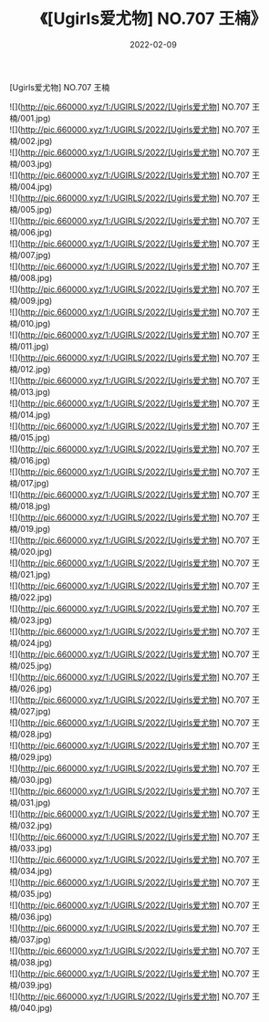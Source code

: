 ﻿---
layout: post
title:  《[Ugirls爱尤物] NO.707 王楠》
date:   2022-02-09
img: http://pic.660000.xyz/1:/UGIRLS/2022/[Ugirls爱尤物] NO.707 王楠/000.jpg
categories: [美女, 清纯, 唯美]
---

[Ugirls爱尤物] NO.707 王楠

 ![](http://pic.660000.xyz/1:/UGIRLS/2022/[Ugirls爱尤物] NO.707 王楠/001.jpg) <br>![](http://pic.660000.xyz/1:/UGIRLS/2022/[Ugirls爱尤物] NO.707 王楠/002.jpg) <br>![](http://pic.660000.xyz/1:/UGIRLS/2022/[Ugirls爱尤物] NO.707 王楠/003.jpg) <br>![](http://pic.660000.xyz/1:/UGIRLS/2022/[Ugirls爱尤物] NO.707 王楠/004.jpg) <br>![](http://pic.660000.xyz/1:/UGIRLS/2022/[Ugirls爱尤物] NO.707 王楠/005.jpg) <br>![](http://pic.660000.xyz/1:/UGIRLS/2022/[Ugirls爱尤物] NO.707 王楠/006.jpg) <br>![](http://pic.660000.xyz/1:/UGIRLS/2022/[Ugirls爱尤物] NO.707 王楠/007.jpg) <br>![](http://pic.660000.xyz/1:/UGIRLS/2022/[Ugirls爱尤物] NO.707 王楠/008.jpg) <br>![](http://pic.660000.xyz/1:/UGIRLS/2022/[Ugirls爱尤物] NO.707 王楠/009.jpg) <br>![](http://pic.660000.xyz/1:/UGIRLS/2022/[Ugirls爱尤物] NO.707 王楠/010.jpg) <br>![](http://pic.660000.xyz/1:/UGIRLS/2022/[Ugirls爱尤物] NO.707 王楠/011.jpg) <br>![](http://pic.660000.xyz/1:/UGIRLS/2022/[Ugirls爱尤物] NO.707 王楠/012.jpg) <br>![](http://pic.660000.xyz/1:/UGIRLS/2022/[Ugirls爱尤物] NO.707 王楠/013.jpg) <br>![](http://pic.660000.xyz/1:/UGIRLS/2022/[Ugirls爱尤物] NO.707 王楠/014.jpg) <br>![](http://pic.660000.xyz/1:/UGIRLS/2022/[Ugirls爱尤物] NO.707 王楠/015.jpg) <br>![](http://pic.660000.xyz/1:/UGIRLS/2022/[Ugirls爱尤物] NO.707 王楠/016.jpg) <br>![](http://pic.660000.xyz/1:/UGIRLS/2022/[Ugirls爱尤物] NO.707 王楠/017.jpg) <br>![](http://pic.660000.xyz/1:/UGIRLS/2022/[Ugirls爱尤物] NO.707 王楠/018.jpg) <br>![](http://pic.660000.xyz/1:/UGIRLS/2022/[Ugirls爱尤物] NO.707 王楠/019.jpg) <br>![](http://pic.660000.xyz/1:/UGIRLS/2022/[Ugirls爱尤物] NO.707 王楠/020.jpg) <br>![](http://pic.660000.xyz/1:/UGIRLS/2022/[Ugirls爱尤物] NO.707 王楠/021.jpg) <br>![](http://pic.660000.xyz/1:/UGIRLS/2022/[Ugirls爱尤物] NO.707 王楠/022.jpg) <br>![](http://pic.660000.xyz/1:/UGIRLS/2022/[Ugirls爱尤物] NO.707 王楠/023.jpg) <br>![](http://pic.660000.xyz/1:/UGIRLS/2022/[Ugirls爱尤物] NO.707 王楠/024.jpg) <br>![](http://pic.660000.xyz/1:/UGIRLS/2022/[Ugirls爱尤物] NO.707 王楠/025.jpg) <br>![](http://pic.660000.xyz/1:/UGIRLS/2022/[Ugirls爱尤物] NO.707 王楠/026.jpg) <br>![](http://pic.660000.xyz/1:/UGIRLS/2022/[Ugirls爱尤物] NO.707 王楠/027.jpg) <br>![](http://pic.660000.xyz/1:/UGIRLS/2022/[Ugirls爱尤物] NO.707 王楠/028.jpg) <br>![](http://pic.660000.xyz/1:/UGIRLS/2022/[Ugirls爱尤物] NO.707 王楠/029.jpg) <br>![](http://pic.660000.xyz/1:/UGIRLS/2022/[Ugirls爱尤物] NO.707 王楠/030.jpg) <br>![](http://pic.660000.xyz/1:/UGIRLS/2022/[Ugirls爱尤物] NO.707 王楠/031.jpg) <br>![](http://pic.660000.xyz/1:/UGIRLS/2022/[Ugirls爱尤物] NO.707 王楠/032.jpg) <br>![](http://pic.660000.xyz/1:/UGIRLS/2022/[Ugirls爱尤物] NO.707 王楠/033.jpg) <br>![](http://pic.660000.xyz/1:/UGIRLS/2022/[Ugirls爱尤物] NO.707 王楠/034.jpg) <br>![](http://pic.660000.xyz/1:/UGIRLS/2022/[Ugirls爱尤物] NO.707 王楠/035.jpg) <br>![](http://pic.660000.xyz/1:/UGIRLS/2022/[Ugirls爱尤物] NO.707 王楠/036.jpg) <br>![](http://pic.660000.xyz/1:/UGIRLS/2022/[Ugirls爱尤物] NO.707 王楠/037.jpg) <br>![](http://pic.660000.xyz/1:/UGIRLS/2022/[Ugirls爱尤物] NO.707 王楠/038.jpg) <br>![](http://pic.660000.xyz/1:/UGIRLS/2022/[Ugirls爱尤物] NO.707 王楠/039.jpg) <br>![](http://pic.660000.xyz/1:/UGIRLS/2022/[Ugirls爱尤物] NO.707 王楠/040.jpg) <br>